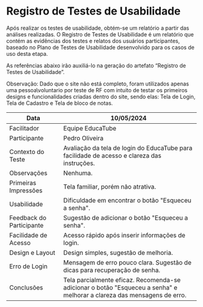 # Registro de Testes de Usabilidade

Após realizar os testes de usabilidade, obtém-se um relatório a partir das análises realizadas. O Registro de Testes de Usabilidade é um relatório que contém as evidências dos testes e relatos dos usuários participantes, baseado no Plano de Testes de Usabilidade desenvolvido para os casos de uso desta etapa.

As referências abaixo irão auxiliá-lo na geração do artefato “Registro de Testes de Usabilidade”.

Observação: Dado que o site não está completo, foram utilizados apenas uma pessoa\voluntario por teste de RF com intuito de testar os primeiros designs e funcionalidades criadas dentro do site, sendo elas: Tela de Login, Tela de Cadastro e Tela de bloco de notas.

| Data       | 10/05/2024           |
|------------|----------------------|
| Facilitador| Equipe EducaTube    |
| Participante | Pedro Oliveira     |
| Contexto do Teste | Avaliação da tela de login do EducaTube para facilidade de acesso e clareza das instruções. |
| Observações | Nenhuma. |
| Primeiras Impressões | Tela familiar, porém não atrativa. |
| Usabilidade | Dificuldade em encontrar o botão "Esqueceu a senha". |
| Feedback do Participante | Sugestão de adicionar o botão "Esqueceu a senha". |
| Facilidade de Acesso | Acesso rápido após inserir informações de login. |
| Design e Layout | Design simples, sugestão de melhoria. |
| Erro de Login | Mensagem de erro pouco clara. Sugestão de dicas para recuperação de senha. |
| Conclusões | Tela parcialmente eficaz. Recomenda-se adicionar o botão "Esqueceu a senha" e melhorar a clareza das mensagens de erro. |
